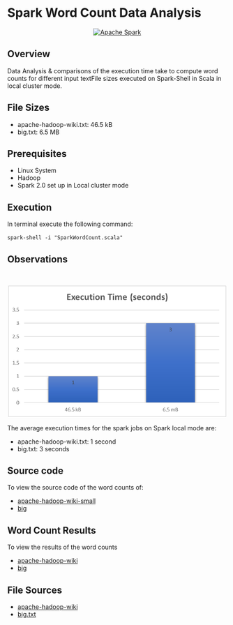 # Spark Word Count Data Analysis


<p align="center">
	<a href="#">
		<img src="https://raw.githubusercontent.com/Thomas-George-T/Word-Count-Data-Analysis/master/assets/svg/apache_spark.svg" width=300 Title="Apache spark" alt="Apache Spark" />
	</a>
</p>

## Overview

Data Analysis & comparisons of the execution time take to compute word counts for different input textFile sizes executed on Spark-Shell in Scala in local cluster mode.

## File Sizes

- apache-hadoop-wiki.txt: 46.5 kB
- big.txt: 6.5 MB 

## Prerequisites

- Linux System
- Hadoop 
- Spark 2.0 set up in Local cluster mode

## Execution

In terminal execute the following command:

```
spark-shell -i "SparkWordCount.scala"
```

## Observations 
<br>
<p align="center">
	<img src="images/spark-jobs-chart.png" width=500>
</p>

The average execution times for the spark jobs on Spark local mode are:

- apache-hadoop-wiki.txt: 1 second
- big.txt: 3 seconds

## Source code

To view the source code of the word counts of:
- [apache-hadoop-wiki-small](smallWordCount.scala)
- [big](bigWordCount.scala)

## Word Count Results

To view the results of the word counts
- [apache-hadoop-wiki](apache_wiki-result/part-00000.txt)
- [big](big-result/part-00000.txt)

## File Sources

- [apache-hadoop-wiki](https://en.wikipedia.org/wiki/Apache_Hadoop)
- [big.txt](https://norvig.com/big.txt)
